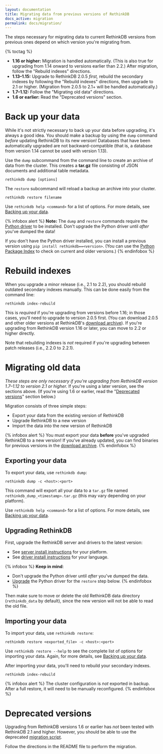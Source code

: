 ```yaml
---
layout: documentation
title: Migrating data from previous versions of RethinkDB
docs_active: migration
permalink: docs/migration/
---
```


The steps necessary for migrating data to current RethinkDB versions from previous ones depend on which version you're migrating from.

{% toctag %}

* **1.16 or higher:** Migration is handled automatically. (This is also true for upgrading from 1.14 onward to versions earlier than 2.2.) After migration, follow the "Rebuild indexes" directions.
* **1.13&ndash;1.15:** Upgrade to RethinkDB 2.0.5 *first,* rebuild the secondary indexes by following the "Rebuild indexes" directions, then upgrade to 2.1 or higher. (Migration from 2.0.5 to 2.1+ will be handled automatically.)
* **1.7&ndash;1.12:** Follow the "Migrating old data" directions.
* **1.6 or earlier:** Read the "Deprecated versions" section.

# Back up your data

While it's not strictly necessary to back up your data before upgrading, it's always a good idea. You should make a backup by using the `dump` command *before* updating RethinkDB to its new version! Databases that have been automatically upgraded are not backward-compatible (that is, a database from version 1.14 cannot be used with version 1.13).

Use the `dump` subcommand from the command line to create an archive of data from the cluster. This creates a **tar.gz** file consisting of JSON documents and additional table metadata.

    rethinkdb dump [options]

The `restore` subcommand will reload a backup an archive into your cluster.

    rethinkdb restore filename

Use `rethinkdb help <command>` for a list of options. For more details, see [Backing up your data][backup].

[backup]: /docs/backup/

{% infobox alert %}
__Note:__ The `dump` and `restore` commands require the [Python driver](/docs/install-drivers/python/) to be installed. Don't upgrade the Python driver until *after* you've dumped the data!

If you don't have the Python driver installed, you can install a previous version using `pip install rethinkdb==<version>`. (You can use the [Python Package Index](https://pypi.python.org/pypi/rethinkdb "PyPI > rethinkdb") to check on current and older versions.)
{% endinfobox %}

# Rebuild indexes

When you upgrade a minor release (i.e., 2.1 to 2.2), you should rebuild outdated secondary indexes manually. This can be done easily from the command line:

    rethinkdb index-rebuild

This is *required* if you're upgrading from versions before 1.16; in those cases, you'll need to upgrade to version 2.0.5 first. (You can download 2.0.5 and other older versions at RethinkDB's [download archive](http://download.rethinkdb.com)). If you're upgrading from RethinkDB version 1.16 or later, you can move to 2.2 or higher directly.

Note that rebuilding indexes is *not* required if you're upgrading between patch releases (i.e., 2.2.0 to 2.2.1).

# Migrating old data

*These steps are only necessary if you're upgrading from RethinkDB version 1.7&ndash;1.12 to version 2.1 or higher.* If you're using a later version, see the sections above. (If you're using 1.6 or earlier, read the "[Deprecated versions](#deprecated-versions)" section below.)

Migration consists of three simple steps:

  - Export your data from the existing version of RethinkDB
  - Upgrade RethinkDB to a new version
  - Import the data into the new version of RethinkDB

{% infobox alert %}
You must export your data **before** you've upgraded RethinkDB to a new version! If you've already updated, you can find binaries for previous versions in the [download archive](http://download.rethinkdb.com).
{% endinfobox %}

## Exporting your data

To export your data, use `rethinkdb dump`:

    rethinkdb dump -c <host>:<port>

This command will export all your data to a `tar.gz` file named `rethinkdb_dump_<timestamp>.tar.gz` (this may vary depending on your platform).

Use `rethinkdb help <command>` for a list of options. For more details, see [Backing up your data][backup].

## Upgrading RethinkDB

First, upgrade the RethinkDB server and drivers to the latest version:

- See [server install instructions](/install) for your platform.
- See [driver install instructions](/docs/install-drivers/) for your language.

{% infobox %}
__Keep in mind__: 

- Don't upgrade the Python driver until *after* you've dumped the data.
- [Upgrade](/docs/install-drivers/python/) the Python driver for the `restore` step below. 
{% endinfobox %}

Then make sure to move or delete the old RethinkDB data directory
(`rethinkdb_data` by default), since the new version will not be able
to read the old file.

## Importing your data

To import your data, use `rethinkdb restore`:

    rethinkdb restore <exported_file> -c <host>:<port>

Use `rethinkdb restore --help` to see the complete list of options for importing your data. Again, for more details, see [Backing up your data][backup].

After importing your data, you'll need to rebuild your secondary indexes.

    rethinkdb index-rebuild

{% infobox alert %}
The cluster configuration is *not* exported in backup. After a full restore, it will need to be manually reconfigured.
{% endinfobox %}

# Deprecated versions

Upgrading from RethinkDB versions 1.6 or earlier has *not* been tested with RethinkDB 2.1 and higher. However, you should be able to use the deprecated [migration script][ms].

[ms]: https://github.com/rethinkdb/rethinkdb/tree/02b4f29e1e7f15b3edffcb68bf015578ec5783ab/scripts/migration

Follow the directions in the README file to perform the migration.
